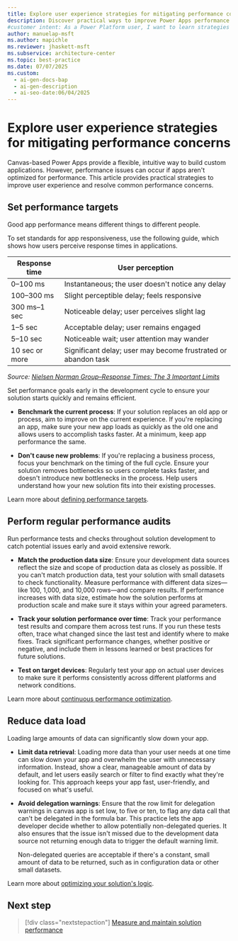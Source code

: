 ```yaml
---
title: Explore user experience strategies for mitigating performance concerns
description: Discover practical ways to improve Power Apps performance and keep your apps responsive. Learn how to set targets and optimize data.
#customer intent: As a Power Platform user, I want to learn strategies to improve app performance so that my apps stay responsive and users have a better experience.
author: manuelap-msft
ms.author: mapichle
ms.reviewer: jhaskett-msft
ms.subservice: architecture-center
ms.topic: best-practice
ms.date: 07/07/2025
ms.custom:
  - ai-gen-docs-bap
  - ai-gen-description
  - ai-seo-date:06/04/2025
---
```


# Explore user experience strategies for mitigating performance concerns

Canvas-based Power Apps provide a flexible, intuitive way to build custom applications. However, performance issues can occur if apps aren't optimized for performance. This article provides practical strategies to improve user experience and resolve common performance concerns.

## Set performance targets

Good app performance means different things to different people. 

To set standards for app responsiveness, use the following guide, which shows how users perceive response times in applications.

| Response time | User perception                             |
|---------------|---------------------------------------------|
| 0–100 ms      | Instantaneous; the user doesn't notice any delay |
| 100–300 ms    | Slight perceptible delay; feels responsive  |
| 300 ms–1 sec  | Noticeable delay; user perceives slight lag |
| 1–5 sec       | Acceptable delay; user remains engaged      |
| 5–10 sec      | Noticeable wait; user attention may wander  |
| 10 sec or more| Significant delay; user may become frustrated or abandon task |

*Source: [Nielsen Norman Group&ndash;Response Times: The 3 Important Limits](https://www.nngroup.com/articles/response-times-3-important-limits/)*

Set performance goals early in the development cycle to ensure your solution starts quickly and remains efficient.

- **Benchmark the current process**: If your solution replaces an old app or process, aim to improve on the current experience. If you're replacing an app, make sure your new app loads as quickly as the old one and allows users to accomplish tasks faster. At a minimum, keep app performance the same.

- **Don't cause new problems**: If you're replacing a business process, focus your benchmark on the timing of the full cycle. Ensure your solution removes bottlenecks so users complete tasks faster, and doesn't introduce new bottlenecks in the process. Help users understand how your new solution fits into their existing processes.

Learn more about [defining performance targets](/power-platform/well-architected/performance-efficiency/performance-targets).

## Perform regular performance audits

Run performance tests and checks throughout solution development to catch potential issues early and avoid extensive rework.

- **Match the production data size**: Ensure your development data sources reflect the size and scope of production data as closely as possible. If you can't match production data, test your solution with small datasets to check functionality. Measure performance with different data sizes&mdash;like 100, 1,000, and 10,000 rows&mdash;and compare results. If performance increases with data size, estimate how the solution performs at production scale and make sure it stays within your agreed parameters.

- **Track your solution performance over time**: Track your performance test results and compare them across test runs. If you run these tests often, trace what changed since the last test and identify where to make fixes. Track significant performance changes, whether positive or negative, and include them in lessons learned or best practices for future solutions.

- **Test on target devices**: Regularly test your app on actual user devices to make sure it performs consistently across different platforms and network conditions.

Learn more about [continuous performance optimization](/power-platform/well-architected/performance-efficiency/continuous-performance-optimize).

## Reduce data load

Loading large amounts of data can significantly slow down your app.

- **Limit data retrieval**: Loading more data than your user needs at one time can slow down your app and overwhelm the user with unnecessary information. Instead, show a clear, manageable amount of data by default, and let users easily search or filter to find exactly what they're looking for. This approach keeps your app fast, user-friendly, and focused on what's useful.

- **Avoid delegation warnings**: Ensure that the row limit for delegation warnings in canvas app is set low, to five or ten, to flag any data call that can't be delegated in the formula bar. This practice lets the app developer decide whether to allow potentially non-delegated queries. It also ensures that the issue isn't missed due to the development data source not returning enough data to trigger the default warning limit.

  Non-delegated queries are acceptable if there's a constant, small amount of data to be returned, such as in configuration data or other small datasets.

Learn more about [optimizing your solution's logic](/power-platform/well-architected/performance-efficiency/optimize-code).

## Next step

> [!div class="nextstepaction"]
> [Measure and maintain solution performance](tools.md)
